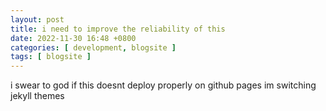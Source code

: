 ```yaml
---
layout: post
title: i need to improve the reliability of this
date: 2022-11-30 16:48 +0800
categories: [ development, blogsite ]
tags: [ blogsite ]
---
```


i swear to god if this doesnt deploy properly on github pages im switching jekyll themes
